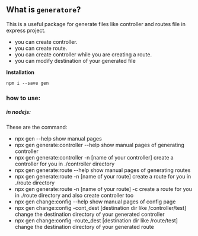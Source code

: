 ## What is ``generatore``?
This is a useful package for generate files like controller and routes file in express project.

* you can create controller.
* you can create route.
* you can create controller while you are creating a route.
* you can modify destination of your generated file 


**Installation**

`npm i --save gen`

### how to use:

##### in nodejs:
These are the command:
* npx gen --help show manual pages
* npx gen generate:controller --help show manual pages of generating controller
* npx gen generate:controller -n [name of your controller] create a controller for you in ./controller directory
* npx gen generate:route --help show manual pages of generating routes
* npx gen generate:route -n [name of your route] create a route for you in ./route directory
* npx gen generate:route -n [name of your route] -c create a route for you in ./route directory and also create controller too
* npx gen change:config --help show manual pages of config page
* npx gen change:config -cont_dest [destination dir like /controller/test] change the destination directory of your generated controller
* npx gen change:config -route_dest [destination dir like /route/test] change the destination directory of your generated route
